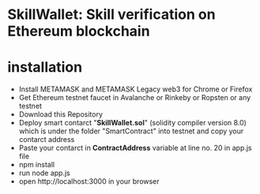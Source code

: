 # SkillWallet: Skill verification on Ethereum blockchain

# installation
<ul>
    <li>Install METAMASK and METAMASK Legacy web3 for Chrome or Firefox </li>
    <li>Get Ethereum testnet faucet in Avalanche or Rinkeby or Ropsten or any testnet </li>
    <li>Download this Repository</li>
    <li>Deploy smart contarct "<b>SkillWallet.sol</b>" (solidity compiler version 8.0)  which is under the folder "SmartContract" into testnet and copy your contarct address</li>
    <li>Paste your contarct in <b>ContractAddress</b> variable at line no. 20 in app.js file</li>
    <li>npm install</li>
    <li>run node app.js</li>
    <li>open http://localhost:3000 in your browser</li>
</ul>
